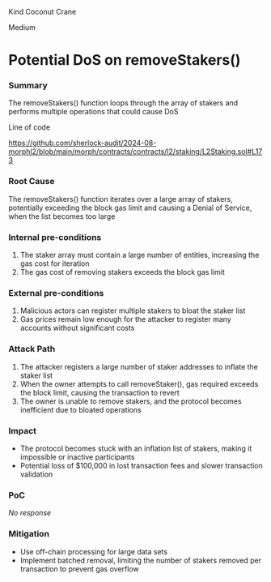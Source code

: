 Kind Coconut Crane

Medium

# Potential DoS on removeStakers()

### Summary

The removeStakers() function loops through the array of stakers and performs multiple operations that could cause DoS

Line of code

https://github.com/sherlock-audit/2024-08-morphl2/blob/main/morph/contracts/contracts/l2/staking/L2Staking.sol#L173

### Root Cause

The removeStakers() function iterates over a large array of stakers, potentially exceeding the block gas limit and causing a Denial of Service, when the list becomes too large 

### Internal pre-conditions

1. The staker array must contain a large number of entities, increasing the gas cost for iteration 
2. The gas cost of removing stakers exceeds the block gas limit 

### External pre-conditions

1. Malicious actors can register multiple stakers to bloat the staker list
2. Gas prices remain low enough for the attacker to register many accounts without significant costs 

### Attack Path

1. The attacker registers a large number of staker addresses to inflate the staker list 
2. When the owner attempts to call removeStaker(), gas required exceeds the block limit, causing the transaction to revert 
3. The owner is unable to remove stakers, and the protocol becomes inefficient due to bloated operations 

### Impact

- The protocol becomes stuck with an inflation list of stakers, making it impossible or inactive participants 
- Potential loss of $100,000 in lost transaction fees and slower transaction validation 

### PoC

_No response_

### Mitigation

- Use off-chain processing for large data sets
- Implement batched removal, limiting the number of stakers removed per transaction to prevent gas overflow 